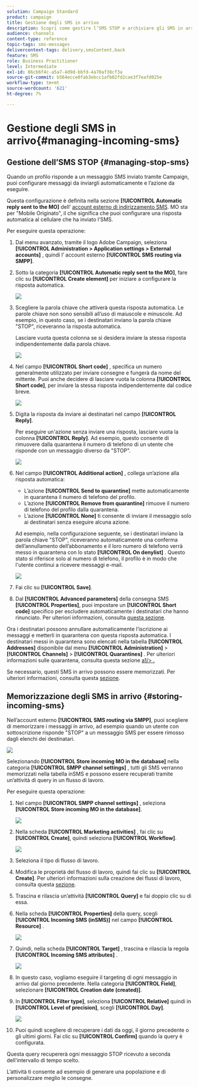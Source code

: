 ```yaml
---
solution: Campaign Standard
product: campaign
title: Gestione degli SMS in arrivo
description: Scopri come gestire l’SMS STOP e archiviare gli SMS in arrivo in Adobe Campaign.
audience: channels
content-type: reference
topic-tags: sms-messages
delivercontext-tags: delivery,smsContent,back
feature: SMS
role: Business Practitioner
level: Intermediate
exl-id: 86cb6f4c-a5a7-4d9d-bbfd-4a70af38cf3a
source-git-commit: b564ecce0fab3ebcc1afb02fd2cae3f7eafd025e
workflow-type: tm+mt
source-wordcount: '621'
ht-degree: 7%

---
```


# Gestione degli SMS in arrivo{#managing-incoming-sms}

## Gestione dell’SMS STOP {#managing-stop-sms}

Quando un profilo risponde a un messaggio SMS inviato tramite Campaign, puoi configurare messaggi da inviargli automaticamente e l’azione da eseguire.

Questa configurazione è definita nella sezione **[!UICONTROL Automatic reply sent to the MO]** dell’ [account esterno di indirizzamento SMS](../../administration/using/configuring-sms-channel.md#defining-an-sms-routing). MO sta per &quot;Mobile Originato&quot;, il che significa che puoi configurare una risposta automatica al cellulare che ha inviato l’SMS.

Per eseguire questa operazione:

1. Dal menu avanzato, tramite il logo Adobe Campaign, seleziona **[!UICONTROL Administration > Application settings > External accounts]** , quindi l’ account esterno **[!UICONTROL SMS routing via SMPP]**.
1. Sotto la categoria **[!UICONTROL Automatic reply sent to the MO]**, fare clic su **[!UICONTROL Create element]** per iniziare a configurare la risposta automatica.

   ![](assets/sms_mo_1.png)

1. Scegliere la parola chiave che attiverà questa risposta automatica. Le parole chiave non sono sensibili all’uso di maiuscole e minuscole. Ad esempio, in questo caso, se i destinatari inviano la parola chiave &quot;STOP&quot;, riceveranno la risposta automatica.

   Lasciare vuota questa colonna se si desidera inviare la stessa risposta indipendentemente dalla parola chiave.

   ![](assets/sms_mo_2.png)

1. Nel campo **[!UICONTROL Short code]** , specifica un numero generalmente utilizzato per inviare consegne e fungerà da nome del mittente. Puoi anche decidere di lasciare vuota la colonna **[!UICONTROL Short code]**, per inviare la stessa risposta indipendentemente dal codice breve.

   ![](assets/sms_mo_4.png)

1. Digita la risposta da inviare ai destinatari nel campo **[!UICONTROL Reply]**.

   Per eseguire un&#39;azione senza inviare una risposta, lasciare vuota la colonna **[!UICONTROL Reply]**. Ad esempio, questo consente di rimuovere dalla quarantena il numero di telefono di un utente che risponde con un messaggio diverso da &quot;STOP&quot;.

   ![](assets/sms_mo_3.png)

1. Nel campo **[!UICONTROL Additional action]** , collega un’azione alla risposta automatica:

   * L’azione **[!UICONTROL Send to quarantine]** mette automaticamente in quarantena il numero di telefono del profilo.
   * L’azione **[!UICONTROL Remove from quarantine]** rimuove il numero di telefono del profilo dalla quarantena.
   * L’azione **[!UICONTROL None]** ti consente di inviare il messaggio solo ai destinatari senza eseguire alcuna azione.

   Ad esempio, nella configurazione seguente, se i destinatari inviano la parola chiave &quot;STOP&quot;, riceveranno automaticamente una conferma dell’annullamento dell’abbonamento e il loro numero di telefono verrà messo in quarantena con lo stato **[!UICONTROL On denylist]** . Questo stato si riferisce solo al numero di telefono, il profilo è in modo che l&#39;utente continui a ricevere messaggi e-mail.

   ![](assets/sms_mo.png)

1. Fai clic su **[!UICONTROL Save]**.

1. Dal **[!UICONTROL Advanced parameters]** della consegna SMS **[!UICONTROL Properties]**, puoi impostare un **[!UICONTROL Short code]** specifico per escludere automaticamente i destinatari che hanno rinunciato. Per ulteriori informazioni, consulta [questa sezione](../../administration/using/configuring-sms-channel.md#configuring-sms-properties).

Ora i destinatari possono annullare automaticamente l’iscrizione ai messaggi e metterli in quarantena con questa risposta automatica. I destinatari messi in quarantena sono elencati nella tabella **[!UICONTROL Addresses]** disponibile dal menu **[!UICONTROL Administration]** > **[!UICONTROL Channels]** > **[!UICONTROL Quarantines]** . Per ulteriori informazioni sulle quarantena, consulta questa sezione [a1/> .](../../sending/using/understanding-quarantine-management.md)

Se necessario, questi SMS in arrivo possono essere memorizzati. Per ulteriori informazioni, consulta questa [sezione](#storing-incoming-sms).

## Memorizzazione degli SMS in arrivo {#storing-incoming-sms}

Nell’account esterno **[!UICONTROL SMS routing via SMPP]**, puoi scegliere di memorizzare i messaggi in arrivo, ad esempio quando un utente con sottoscrizione risponde &quot;STOP&quot; a un messaggio SMS per essere rimosso dagli elenchi dei destinatari.

![](assets/sms_config_mo_1.png)

Selezionando **[!UICONTROL Store incoming MO in the database]** nella categoria **[!UICONTROL SMPP channel settings]** , tutti gli SMS verranno memorizzati nella tabella inSMS e possono essere recuperati tramite un’attività di query in un flusso di lavoro.

Per eseguire questa operazione:

1. Nel campo **[!UICONTROL SMPP channel settings]** , seleziona **[!UICONTROL Store incoming MO in the database]**.

   ![](assets/sms_config_mo_2.png)

1. Nella scheda **[!UICONTROL Marketing activities]** , fai clic su **[!UICONTROL Create]**, quindi seleziona **[!UICONTROL Workflow]**.

   ![](assets/sms_config_mo_3.png)

1. Seleziona il tipo di flusso di lavoro.
1. Modifica le proprietà del flusso di lavoro, quindi fai clic su **[!UICONTROL Create]**. Per ulteriori informazioni sulla creazione dei flussi di lavoro, consulta questa [sezione](../../automating/using/building-a-workflow.md).
1. Trascina e rilascia un’attività **[!UICONTROL Query]** e fai doppio clic su di essa.
1. Nella scheda **[!UICONTROL Properties]** della query, scegli **[!UICONTROL Incoming SMS (inSMS)]** nel campo **[!UICONTROL Resource]** .

   ![](assets/sms_config_mo_4.png)

1. Quindi, nella scheda **[!UICONTROL Target]** , trascina e rilascia la regola **[!UICONTROL Incoming SMS attributes]** .

   ![](assets/sms_config_mo_5.png)

1. In questo caso, vogliamo eseguire il targeting di ogni messaggio in arrivo dal giorno precedente. Nella categoria **[!UICONTROL Field]**, selezionare **[!UICONTROL Creation date (created)]**.
1. In **[!UICONTROL Filter type]**, seleziona **[!UICONTROL Relative]** quindi in **[!UICONTROL Level of precision]**, scegli **[!UICONTROL Day]**.

   ![](assets/sms_config_mo_6.png)

1. Puoi quindi scegliere di recuperare i dati da oggi, il giorno precedente o gli ultimi giorni. Fai clic su **[!UICONTROL Confirm]** quando la query è configurata.

Questa query recupererà ogni messaggio STOP ricevuto a seconda dell&#39;intervallo di tempo scelto.

L’attività ti consente ad esempio di generare una popolazione e di personalizzare meglio le consegne.
